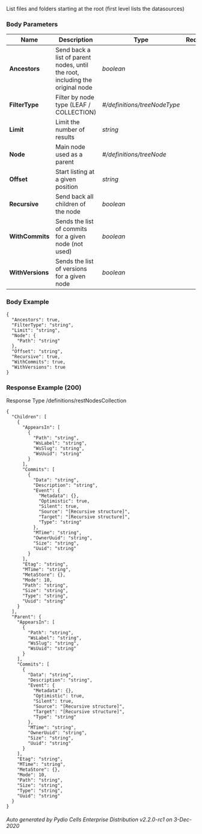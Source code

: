 






 
List files and folders starting at the root (first level lists the datasources)  


### Body Parameters

Name | Description | Type | Required
---|---|---|---
**Ancestors** | Send back a list of parent nodes, until the root, including the original node | _boolean_ |   
**FilterType** | Filter by node type (LEAF / COLLECTION) | _#/definitions/treeNodeType_ |   
**Limit** | Limit the number of results | _string_ |   
**Node** | Main node used as a parent | _#/definitions/treeNode_ |   
**Offset** | Start listing at a given position | _string_ |   
**Recursive** | Send back all children of the node | _boolean_ |   
**WithCommits** | Sends the list of commits for a given node (not used) | _boolean_ |   
**WithVersions** | Sends the list of versions for a given node | _boolean_ |   


### Body Example
```
{
  "Ancestors": true,
  "FilterType": "string",
  "Limit": "string",
  "Node": {
    "Path": "string"
  },
  "Offset": "string",
  "Recursive": true,
  "WithCommits": true,
  "WithVersions": true
}
```






### Response Example (200)
Response Type /definitions/restNodesCollection

```
{
  "Children": [
    {
      "AppearsIn": [
        {
          "Path": "string",
          "WsLabel": "string",
          "WsSlug": "string",
          "WsUuid": "string"
        }
      ],
      "Commits": [
        {
          "Data": "string",
          "Description": "string",
          "Event": {
            "Metadata": {},
            "Optimistic": true,
            "Silent": true,
            "Source": "[Recursive structure]",
            "Target": "[Recursive structure]",
            "Type": "string"
          },
          "MTime": "string",
          "OwnerUuid": "string",
          "Size": "string",
          "Uuid": "string"
        }
      ],
      "Etag": "string",
      "MTime": "string",
      "MetaStore": {},
      "Mode": 10,
      "Path": "string",
      "Size": "string",
      "Type": "string",
      "Uuid": "string"
    }
  ],
  "Parent": {
    "AppearsIn": [
      {
        "Path": "string",
        "WsLabel": "string",
        "WsSlug": "string",
        "WsUuid": "string"
      }
    ],
    "Commits": [
      {
        "Data": "string",
        "Description": "string",
        "Event": {
          "Metadata": {},
          "Optimistic": true,
          "Silent": true,
          "Source": "[Recursive structure]",
          "Target": "[Recursive structure]",
          "Type": "string"
        },
        "MTime": "string",
        "OwnerUuid": "string",
        "Size": "string",
        "Uuid": "string"
      }
    ],
    "Etag": "string",
    "MTime": "string",
    "MetaStore": {},
    "Mode": 10,
    "Path": "string",
    "Size": "string",
    "Type": "string",
    "Uuid": "string"
  }
}
```




###### Auto generated by Pydio Cells Enterprise Distribution v2.2.0-rc1 on 3-Dec-2020
